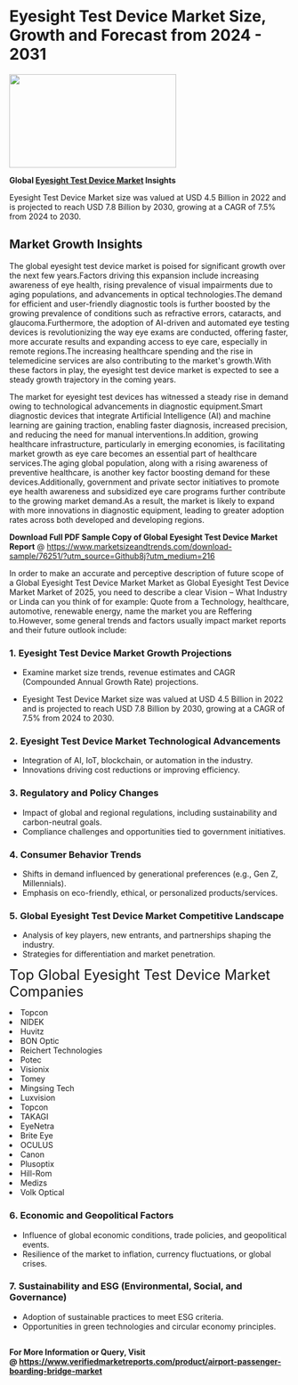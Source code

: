 <H1>Eyesight Test Device Market Size, Growth and Forecast from 2024 - 2031</H1><img class="aligncenter size-medium wp-image-584254" src="https://thirdeyenews.in/wp-content/uploads/2024/09/Global-Market-Research-300x168.jpeg" alt="" width="300" height="168" /><p><strong>Global&nbsp;<a href="https://www.marketsizeandtrends.com/download-sample/76251/?utm_source=Github8j?utm_medium=216">Eyesight Test Device Market</a> Insights</strong></p><p>Eyesight Test Device Market size was valued at USD 4.5 Billion in 2022 and is projected to reach USD 7.8 Billion by 2030, growing at a CAGR of 7.5% from 2024 to 2030.</p><p><h2>Market Growth Insights</h2> <p>The global eyesight test device market is poised for significant growth over the next few years.Factors driving this expansion include increasing awareness of eye health, rising prevalence of visual impairments due to aging populations, and advancements in optical technologies.The demand for efficient and user-friendly diagnostic tools is further boosted by the growing prevalence of conditions such as refractive errors, cataracts, and glaucoma.Furthermore, the adoption of AI-driven and automated eye testing devices is revolutionizing the way eye exams are conducted, offering faster, more accurate results and expanding access to eye care, especially in remote regions.The increasing healthcare spending and the rise in telemedicine services are also contributing to the market's growth.With these factors in play, the eyesight test device market is expected to see a steady growth trajectory in the coming years.</p> <p>The market for eyesight test devices has witnessed a steady rise in demand owing to technological advancements in diagnostic equipment.Smart diagnostic devices that integrate Artificial Intelligence (AI) and machine learning are gaining traction, enabling faster diagnosis, increased precision, and reducing the need for manual interventions.In addition, growing healthcare infrastructure, particularly in emerging economies, is facilitating market growth as eye care becomes an essential part of healthcare services.The aging global population, along with a rising awareness of preventive healthcare, is another key factor boosting demand for these devices.Additionally, government and private sector initiatives to promote eye health awareness and subsidized eye care programs further contribute to the growing market demand.As a result, the market is likely to expand with more innovations in diagnostic equipment, leading to greater adoption rates across both developed and developing regions.<p><span class=""><strong>Download Full PDF Sample Copy of Global Eyesight Test Device Market Report</strong> @ <a href="https://www.marketsizeandtrends.com/download-sample/76251/?utm_source=Github8j?utm_medium=216" target="_blank">https://www.marketsizeandtrends.com/download-sample/76251/?utm_source=Github8j?utm_medium=216</a></span></p><p>In order to make an accurate and perceptive description of future scope of a Global&nbsp;Eyesight Test Device Market Market as Global&nbsp;Eyesight Test Device Market Market of 2025, you need to describe a clear Vision &ndash; What Industry or Linda can you think of for example: Quote from a Technology, healthcare, automotive, renewable energy, name the market you are Reffering to.However, some general trends and factors usually impact market reports and their future outlook include:</p><h3>1.&nbsp;<strong>Eyesight Test Device Market Growth Projections</strong></h3><ul><li>Examine market size trends, revenue estimates and CAGR (Compounded Annual Growth Rate) projections.</li><li><p>Eyesight Test Device Market size was valued at USD 4.5 Billion in 2022 and is projected to reach USD 7.8 Billion by 2030, growing at a CAGR of 7.5% from 2024 to 2030.</p></li></ul><h3>2.&nbsp;<strong>Eyesight Test Device Market Technological Advancements</strong></h3><ul><li>Integration of AI, IoT, blockchain, or automation in the industry.</li><li>Innovations driving cost reductions or improving efficiency.</li></ul><h3>3.&nbsp;<strong>Regulatory and Policy Changes</strong></h3><ul><li>Impact of global and regional regulations, including sustainability and carbon-neutral goals.</li><li>Compliance challenges and opportunities tied to government initiatives.</li></ul><h3>4.&nbsp;<strong>Consumer Behavior Trends</strong></h3><ul><li>Shifts in demand influenced by generational preferences (e.g., Gen Z, Millennials).</li><li>Emphasis on eco-friendly, ethical, or personalized products/services.</li></ul><h3>5.&nbsp;<strong>Global Eyesight Test Device Market Competitive Landscape</strong></h3><ul><li>Analysis of key players, new entrants, and partnerships shaping the industry.</li><li>Strategies for differentiation and market penetration.</li></ul><p data-pm-slice="1 1 []"><span style="color: inherit; font-family: inherit; font-size: 25px;">Top Global Eyesight Test Device Market Companies</span></p><div class="" data-test-id=""><p><li>Topcon</li><li> NIDEK</li><li> Huvitz</li><li> BON Optic</li><li> Reichert Technologies</li><li> Potec</li><li> Visionix</li><li> Tomey</li><li> Mingsing Tech</li><li> Luxvision</li><li> Topcon</li><li> TAKAGI</li><li> EyeNetra</li><li> Brite Eye</li><li> OCULUS</li><li> Canon</li><li> Plusoptix</li><li> Hill-Rom</li><li> Medizs</li><li> Volk Optical</li></p></div><h3>6.&nbsp;<strong>Economic and Geopolitical Factors</strong></h3><ul><li>Influence of global economic conditions, trade policies, and geopolitical events.</li><li>Resilience of the market to inflation, currency fluctuations, or global crises.</li></ul><h3>7.&nbsp;<strong>Sustainability and ESG (Environmental, Social, and Governance)</strong></h3><ul><li>Adoption of sustainable practices to meet ESG criteria.</li><li>Opportunities in green technologies and circular economy principles.</li></ul><h2><strong style="font-size: 14px;">For More Information or Query, Visit @&nbsp;</strong><a style="background-color: #ffffff; font-size: 14px;" href="https://www.marketsizeandtrends.com/report/eyesight-test-device-market/" target="_blank">https://www.verifiedmarketreports.com/product/airport-passenger-boarding-bridge-market</a></h2>